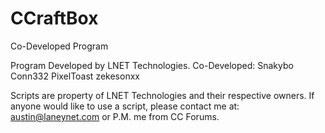 CCraftBox
========

Co-Developed Program


Program Developed by LNET Technologies.
Co-Developed: 
      Snakybo
      Conn332
      PixelToast
      zekesonxx

Scripts are property of LNET Technologies and their respective owners.
If anyone would like to use a script, please contact me at: austin@laneynet.com or P.M. me from CC Forums.

